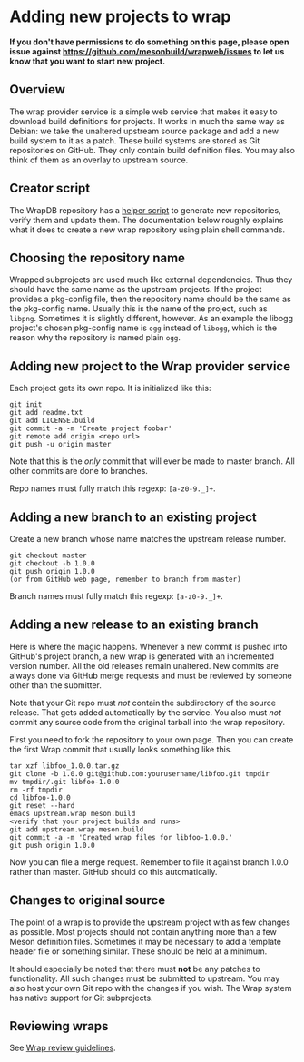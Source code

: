 # Adding new projects to wrap

**If you don't have permissions to do something on this page, please
  open issue against https://github.com/mesonbuild/wrapweb/issues to
  let us know that you want to start new project.**

## Overview

The wrap provider service is a simple web service that makes it easy
to download build definitions for projects. It works in much the same
way as Debian: we take the unaltered upstream source package and add a
new build system to it as a patch. These build systems are stored as
Git repositories on GitHub. They only contain build definition
files. You may also think of them as an overlay to upstream source.

## Creator script

The WrapDB repository has a [helper
script](https://github.com/mesonbuild/wrapweb/blob/master/mesonwrap.py)
to generate new repositories, verify them and update them. The documentation below roughly explains
what it does to create a new wrap repository using plain shell commands.

## Choosing the repository name

Wrapped subprojects are used much like external dependencies. Thus
they should have the same name as the upstream projects. If the
project provides a pkg-config file, then the repository name should be
the same as the pkg-config name. Usually this is the name of the
project, such as `libpng`. Sometimes it is slightly different,
however. As an example the libogg project's chosen pkg-config name is
`ogg` instead of `libogg`, which is the reason why the repository is
named plain `ogg`.

## Adding new project to the Wrap provider service

Each project gets its own repo. It is initialized like this:

    git init
    git add readme.txt
    git add LICENSE.build
    git commit -a -m 'Create project foobar'
    git remote add origin <repo url>
    git push -u origin master

Note that this is the *only* commit that will ever be made to master branch. All other commits are done to branches.

Repo names must fully match this regexp: `[a-z0-9._]+`.

## Adding a new branch to an existing project

Create a new branch whose name matches the upstream release number.

    git checkout master
    git checkout -b 1.0.0
    git push origin 1.0.0
    (or from GitHub web page, remember to branch from master)

Branch names must fully match this regexp: `[a-z0-9._]+`.

## Adding a new release to an existing branch

Here is where the magic happens. Whenever a new commit is pushed into GitHub's project branch, a new wrap is generated with an incremented version number. All the old releases remain unaltered. New commits are always done via GitHub merge requests and must be reviewed by someone other than the submitter.

Note that your Git repo must *not* contain the subdirectory of the source release. That gets added automatically by the service. You also must *not* commit any source code from the original tarball into the wrap repository.

First you need to fork the repository to your own page. Then you can create the first Wrap commit that usually looks something like this.

    tar xzf libfoo_1.0.0.tar.gz
    git clone -b 1.0.0 git@github.com:yourusername/libfoo.git tmpdir
    mv tmpdir/.git libfoo-1.0.0
    rm -rf tmpdir
    cd libfoo-1.0.0
    git reset --hard
    emacs upstream.wrap meson.build
    <verify that your project builds and runs>
    git add upstream.wrap meson.build
    git commit -a -m 'Created wrap files for libfoo-1.0.0.'
    git push origin 1.0.0

Now you can file a merge request. Remember to file it against branch
1.0.0 rather than master. GitHub should do this automatically.

## Changes to original source

The point of a wrap is to provide the upstream project with as few
changes as possible. Most projects should not contain anything more
than a few Meson definition files. Sometimes it may be necessary to
add a template header file or something similar. These should be held
at a minimum.

It should especially be noted that there must **not** be any patches
to functionality. All such changes must be submitted to upstream. You
may also host your own Git repo with the changes if you wish. The Wrap
system has native support for Git subprojects.

## Reviewing wraps

See [Wrap review guidelines](Wrap-review-guidelines.md).
